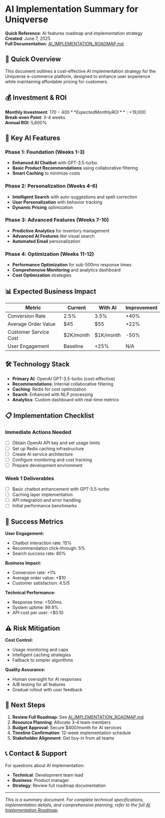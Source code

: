 # AI Implementation Summary for Uniqverse

**Quick Reference**: AI features roadmap and implementation strategy  
**Created**: June 7, 2025  
**Full Documentation**: [AI_IMPLEMENTATION_ROADMAP.md](./AI_IMPLEMENTATION_ROADMAP.md)

## 🚀 Quick Overview

This document outlines a cost-effective AI implementation strategy for the Uniqverse e-commerce platform, designed to enhance user experience while maintaining affordable pricing for customers.

## 💰 Investment & ROI

**Monthly Investment**: $170-400  
**Expected Monthly ROI**: +$19,000  
**Break-even Point**: 3-4 weeks  
**Annual ROI**: 5,600%

## 🎯 Key AI Features

### Phase 1: Foundation (Weeks 1-3)
- **Enhanced AI Chatbot** with GPT-3.5-turbo
- **Basic Product Recommendations** using collaborative filtering
- **Smart Caching** to minimize costs

### Phase 2: Personalization (Weeks 4-6)
- **Intelligent Search** with auto-suggestions and spell correction
- **User Personalization** with behavior tracking
- **Dynamic Pricing** optimization

### Phase 3: Advanced Features (Weeks 7-10)
- **Predictive Analytics** for inventory management
- **Advanced AI Features** like visual search
- **Automated Email** personalization

### Phase 4: Optimization (Weeks 11-12)
- **Performance Optimization** for sub-500ms response times
- **Comprehensive Monitoring** and analytics dashboard
- **Cost Optimization** strategies

## 📊 Expected Business Impact

| Metric | Current | With AI | Improvement |
|--------|---------|---------|-------------|
| Conversion Rate | 2.5% | 3.5% | +40% |
| Average Order Value | $45 | $55 | +22% |
| Customer Service Cost | $2K/month | $1K/month | -50% |
| User Engagement | Baseline | +25% | N/A |

## 🛠️ Technology Stack

- **Primary AI**: OpenAI GPT-3.5-turbo (cost-effective)
- **Recommendations**: Internal collaborative filtering
- **Caching**: Redis for cost optimization
- **Search**: Enhanced with NLP processing
- **Analytics**: Custom dashboard with real-time metrics

## 📋 Implementation Checklist

### Immediate Actions Needed
- [ ] Obtain OpenAI API key and set usage limits
- [ ] Set up Redis caching infrastructure
- [ ] Create AI service architecture
- [ ] Configure monitoring and cost tracking
- [ ] Prepare development environment

### Week 1 Deliverables
- [ ] Basic chatbot enhancement with GPT-3.5-turbo
- [ ] Caching layer implementation
- [ ] API integration and error handling
- [ ] Initial performance benchmarks

## 🎯 Success Metrics

**User Engagement:**
- Chatbot interaction rate: 15%
- Recommendation click-through: 5%
- Search success rate: 80%

**Business Impact:**
- Conversion rate: +1%
- Average order value: +$10
- Customer satisfaction: 4.5/5

**Technical Performance:**
- Response time: <500ms
- System uptime: 99.9%
- API cost per user: <$0.10

## ⚠️ Risk Mitigation

**Cost Control:**
- Usage monitoring and caps
- Intelligent caching strategies
- Fallback to simpler algorithms

**Quality Assurance:**
- Human oversight for AI responses
- A/B testing for all features
- Gradual rollout with user feedback

## 🔄 Next Steps

1. **Review Full Roadmap**: See [AI_IMPLEMENTATION_ROADMAP.md](./AI_IMPLEMENTATION_ROADMAP.md)
2. **Resource Planning**: Allocate 3-4 team members
3. **Budget Approval**: Secure $400/month for AI services
4. **Timeline Confirmation**: 12-week implementation schedule
5. **Stakeholder Alignment**: Get buy-in from all teams

## 📞 Contact & Support

For questions about AI implementation:
- **Technical**: Development team lead
- **Business**: Product manager
- **Strategy**: Review full roadmap documentation

---

*This is a summary document. For complete technical specifications, implementation details, and comprehensive planning, refer to the full [AI Implementation Roadmap](./AI_IMPLEMENTATION_ROADMAP.md).*
